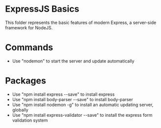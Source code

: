 # ExpressJS Basics
This folder represents the basic features of modern Express, a server-side framework for NodeJS.

# Commands
- Use "nodemon" to start the server and update automatically

# Packages
- Use "npm install express --save" to install express
- Use "npm install body-parser --save" to install body-parser
- Use "npm install nodemon -g" to install an automatic updating server, globally
- Use "npm install express-validator --save" to install the express form validation system
